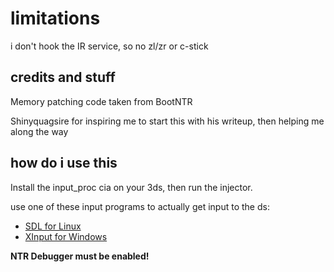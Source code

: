 # limitations
i don't hook the IR service, so no zl/zr or c-stick

## credits and stuff
Memory patching code taken from BootNTR

Shinyquagsire for inspiring me to start this with his writeup, then helping me along the way

## how do i use this
Install the input_proc cia on your 3ds, then run the injector.

use one of these input programs to actually get input to the ds:
* [SDL for Linux](https://github.com/Stary2001/InputClient-SDL)
* [XInput for Windows](https://github.com/Kazo/InputRedirectionClient)

**NTR Debugger must be enabled!**